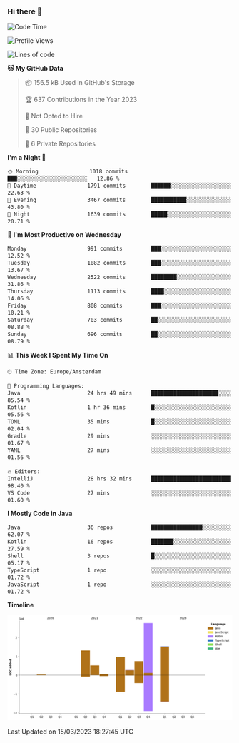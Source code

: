### Hi there 👋


<!--START_SECTION:waka-->
![Code Time](http://img.shields.io/badge/Code%20Time-3%2C082%20hrs%2022%20mins-blue)

![Profile Views](http://img.shields.io/badge/Profile%20Views-0-blue)

![Lines of code](https://img.shields.io/badge/From%20Hello%20World%20I%27ve%20Written-8.2%20million%20lines%20of%20code-blue)

**🐱 My GitHub Data** 

> 📦 156.5 kB Used in GitHub's Storage 
 > 
> 🏆 637 Contributions in the Year 2023
 > 
> 🚫 Not Opted to Hire
 > 
> 📜 30 Public Repositories 
 > 
> 🔑 6 Private Repositories 
 > 
**I'm a Night 🦉** 

```text
🌞 Morning                1018 commits        ███░░░░░░░░░░░░░░░░░░░░░░   12.86 % 
🌆 Daytime                1791 commits        ██████░░░░░░░░░░░░░░░░░░░   22.63 % 
🌃 Evening                3467 commits        ███████████░░░░░░░░░░░░░░   43.80 % 
🌙 Night                  1639 commits        █████░░░░░░░░░░░░░░░░░░░░   20.71 % 
```
📅 **I'm Most Productive on Wednesday** 

```text
Monday                   991 commits         ███░░░░░░░░░░░░░░░░░░░░░░   12.52 % 
Tuesday                  1082 commits        ███░░░░░░░░░░░░░░░░░░░░░░   13.67 % 
Wednesday                2522 commits        ████████░░░░░░░░░░░░░░░░░   31.86 % 
Thursday                 1113 commits        ████░░░░░░░░░░░░░░░░░░░░░   14.06 % 
Friday                   808 commits         ███░░░░░░░░░░░░░░░░░░░░░░   10.21 % 
Saturday                 703 commits         ██░░░░░░░░░░░░░░░░░░░░░░░   08.88 % 
Sunday                   696 commits         ██░░░░░░░░░░░░░░░░░░░░░░░   08.79 % 
```


📊 **This Week I Spent My Time On** 

```text
🕑︎ Time Zone: Europe/Amsterdam

💬 Programming Languages: 
Java                     24 hrs 49 mins      █████████████████████░░░░   85.54 % 
Kotlin                   1 hr 36 mins        █░░░░░░░░░░░░░░░░░░░░░░░░   05.56 % 
TOML                     35 mins             █░░░░░░░░░░░░░░░░░░░░░░░░   02.04 % 
Gradle                   29 mins             ░░░░░░░░░░░░░░░░░░░░░░░░░   01.67 % 
YAML                     27 mins             ░░░░░░░░░░░░░░░░░░░░░░░░░   01.56 % 

🔥 Editors: 
IntelliJ                 28 hrs 32 mins      █████████████████████████   98.40 % 
VS Code                  27 mins             ░░░░░░░░░░░░░░░░░░░░░░░░░   01.60 % 
```

**I Mostly Code in Java** 

```text
Java                     36 repos            ████████████████░░░░░░░░░   62.07 % 
Kotlin                   16 repos            ███████░░░░░░░░░░░░░░░░░░   27.59 % 
Shell                    3 repos             █░░░░░░░░░░░░░░░░░░░░░░░░   05.17 % 
TypeScript               1 repo              ░░░░░░░░░░░░░░░░░░░░░░░░░   01.72 % 
JavaScript               1 repo              ░░░░░░░░░░░░░░░░░░░░░░░░░   01.72 % 
```



**Timeline**

![Lines of Code chart](https://raw.githubusercontent.com/powercasgamer/powercasgamer/master/assets/bar_graph.png)


 Last Updated on 15/03/2023 18:27:45 UTC
<!--END_SECTION:waka-->
